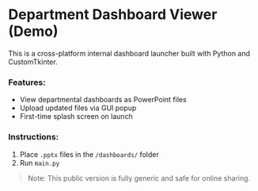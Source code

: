 # Department Dashboard Viewer (Demo)

This is a cross-platform internal dashboard launcher built with Python and CustomTkinter.

### Features:
- View departmental dashboards as PowerPoint files
- Upload updated files via GUI popup
- First-time splash screen on launch

### Instructions:
1. Place `.pptx` files in the `/dashboards/` folder
2. Run `main.py`

> Note: This public version is fully generic and safe for online sharing.
